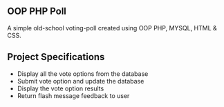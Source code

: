 ## OOP PHP Poll

A simple old-school voting-poll created using OOP PHP, MYSQL, HTML & CSS.

## Project Specifications

- Display all the vote options from the database
- Submit vote option and update the database
- Display the vote option results
- Return flash message feedback to user